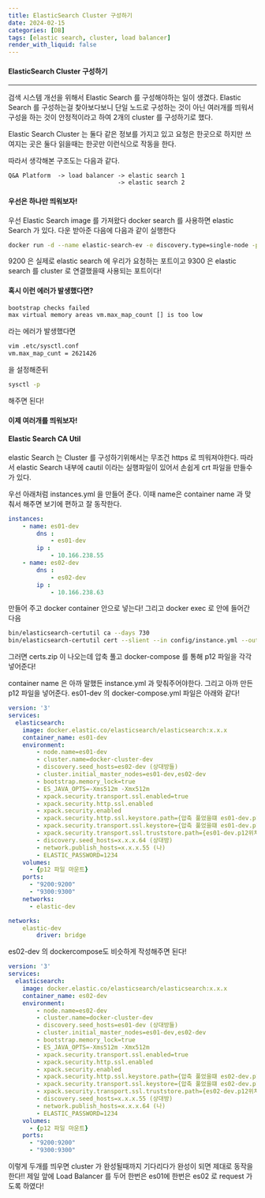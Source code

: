 ```yaml
---
title: ElasticSearch Cluster 구성하기
date: 2024-02-15
categories: [DB]
tags: [elastic search, cluster, load balancer]
render_with_liquid: false
---
```

#### ElasticSearch Cluster 구성하기
---
검색 시스템 개선을 위해서 Elastic Search 를 구성해야하는 일이 생겼다. Elastic Search 를 구성하는걸 찾아보다보니 단일 노드로 구성하는 것이 아닌 여러개를 띄워서 구성을 하는 것이 안정적이라고 하여 2개의 cluster 를 구성하기로 했다. 

Elastic Search Cluster 는 둘다 같은 정보를 가지고 있고 요청은 한곳으로 하지만 쓰여지는 곳은 둘다 읽을때는 한곳만 이런식으로 작동을 한다.

따라서 생각해본 구조도는 다음과 같다.

```
Q&A Platform  -> load balancer -> elastic search 1
                               -> elastic search 2
```

#### 우선은 하나만 띄워보자!
우선 Elastic Search image 를 가져왔다 docker search 를 사용하면 elastic Search 가 있다. 다운 받아준 다음에 다음과 같이 실행한다
```bash
docker run -d --name elastic-search-ev -e discovery.type=single-node -p 8080:9200 -p 50004:9300 elasticsearch:x.x.x
```

9200 은 실제로 elastic search 에 우리가 요청하는 포트이고 9300 은 elastic search 를 cluster 로 연결했을때 사용되는 포트이다!
#### 혹시 이런 에러가 발생했다면?
```bash
bootstrap checks failed
max virtual memory areas vm.max_map_count [] is too low
```

라는 에러가 발생했다면
```bash
vim .etc/sysctl.conf
vm.max_map_cunt = 2621426
```
을 설정해준뒤
```bash
sysctl -p
```
해주면 된다!

#### 이제 여러개를 띄워보자! 
#### Elastic Search CA Util
elastic Search 는 Cluster 를 구성하기위해서는 무조건 https 로 띄워져야한다. 따라서 elastic Search 내부에 cautil 이라는 실행파일이 있어서 손쉽게 crt 파일을 만들수가 있다.

우선 아래처럼 instances.yml 을 만들어 준다. 이때 name은 container name 과 맞춰서 해주면 보기에 편하고 잘 동작한다.
```yaml
instances:
	- name: es01-dev
		dns : 
			- es01-dev
		ip :
			- 10.166.238.55
	- name: es02-dev
		dns : 
			- es02-dev
		ip :
			- 10.166.238.63	
```

만들어 주고 docker container 안으로 넣는다! 그리고 docker exec 로 안에 들어간 다음
```bash
bin/elasticsearch-certutil ca --days 730
bin/elasticsearch-certutil cert --slient --in config/instance.yml --out certs.zip --ca elastic-stack-ca.p12 --days 730
```
그러면 certs.zip 이 나오는데 압축 풀고 docker-compose 를 통해 p12 파일을 각각 넣어준다!

container name 은 아까 말했든 instance.yml 과 맞춰주어야한다. 그리고 아까 만든 p12 파일을 넣어준다.
es01-dev 의 docker-compose.yml 파일은 아래와 같다!
```yaml
version: '3'
services:
  elasticsearch:
    image: docker.elastic.co/elasticsearch/elasticsearch:x.x.x
    container_name: es01-dev
    environment:    
		- node.name=es01-dev
		- cluster.name=docker-cluster-dev
		- discovery.seed_hosts=es02-dev (상대방들)
		- cluster.initial_master_nodes=es01-dev,es02-dev
		- bootstrap.memory_lock=true
		- ES_JAVA_OPTS=-Xms512m -Xmx512m
		- xpack.security.transport.ssl.enabled=true
		- xpack.security.http.ssl.enabled
		- xpack.security.enabled
		- xpack.security.http.ssl.keystore.path={압축 풀었을떄 es01-dev.p12위치}
		- xpack.security.transport.ssl.keystore={압축 풀었을떄 es01-dev.p12위치}
		- xpack.security.transport.ssl.truststore.path={es01-dev.p12위치}
		- discovery.seed_hosts=x.x.x.64 (상대방)
		- network.publish_hosts=x.x.x.55 (나)
		- ELASTIC_PASSWORD=1234
	volumes:
      - {p12 파일 마운트}
    ports:
      - "9200:9200"
      - "9300:9300"
    networks:
      - elastic-dev

networks:
	elastic-dev
		driver: bridge
```

es02-dev 의 dockercompose도 비슷하게 작성해주면 된다!
```yaml
version: '3'
services:
  elasticsearch:
    image: docker.elastic.co/elasticsearch/elasticsearch:x.x.x
    container_name: es02-dev
    environment:    
		- node.name=es02-dev
		- cluster.name=docker-cluster-dev
		- discovery.seed_hosts=es01-dev (상대방들)
		- cluster.initial_master_nodes=es01-dev,es02-dev
		- bootstrap.memory_lock=true
		- ES_JAVA_OPTS=-Xms512m -Xmx512m
		- xpack.security.transport.ssl.enabled=true
		- xpack.security.http.ssl.enabled
		- xpack.security.enabled
		- xpack.security.http.ssl.keystore.path={압축 풀었을떄 es02-dev.p12위치}
		- xpack.security.transport.ssl.keystore={압축 풀었을떄 es02-dev.p12위치}
		- xpack.security.transport.ssl.truststore.path={es02-dev.p12위치}
		- discovery.seed_hosts=x.x.x.55 (상대방)
		- network.publish_hosts=x.x.x.64 (나)
		- ELASTIC_PASSWORD=1234
	volumes:
      - {p12 파일 마운트}
    ports:
      - "9200:9200"
      - "9300:9300"
```

이렇게 두개를 띄우면 cluster 가 완성될때까지 기다리다가 완성이 되면 제대로 동작을 한다!!
제일 앞에 Load Balancer 를 두어 한번은 es01에 한번은 es02 로 request 가도록 하였다!